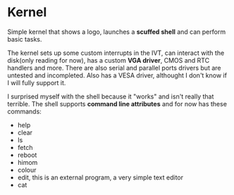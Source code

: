 # Kernel


Simple kernel that shows a logo, launches a **scuffed shell** and can perform basic tasks.

The kernel sets up some custom interrupts in the IVT, can interact with the disk(only reading for now), has a custom **VGA driver**, CMOS and RTC handlers and more. There are also serial and parallel ports drivers but are untested and incompleted. Also has a VESA driver, althought I don't know if I will fully support it.

I surprised myself with the shell because it "works" and isn't really that terrible. The shell supports **command line attributes** and for now has these commands:
 - help
 - clear
 - ls
 - fetch
 - reboot
 - himom
 - colour
 - edit, this is an external program, a very simple text editor
 - cat
